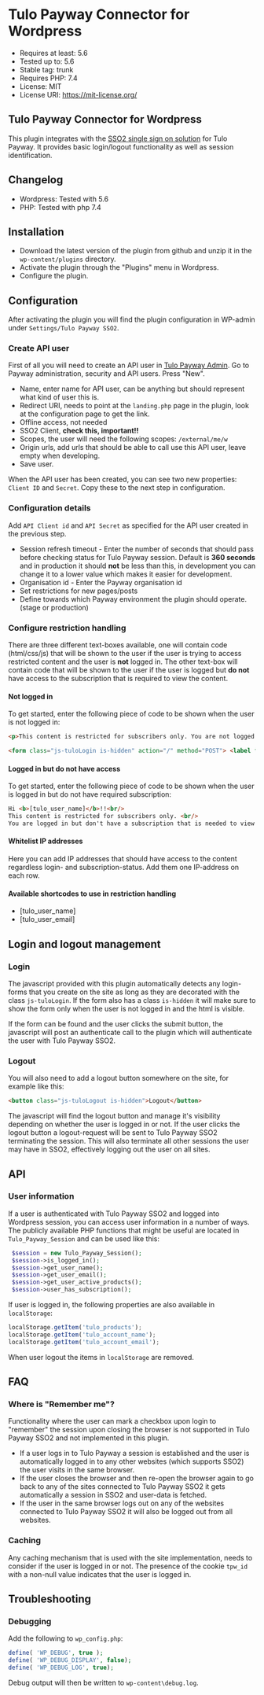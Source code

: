 # Tulo Payway Connector for Wordpress 

* Requires at least: 5.6
* Tested up to: 5.6
* Stable tag: trunk
* Requires PHP: 7.4
* License: MIT
* License URI: https://mit-license.org/

## Tulo Payway Connector for Wordpress

This plugin integrates with the [SSO2 single sign on solution](https://docs.worldoftulo.com/payway/integration/sso/sso2/sso2/) for Tulo Payway. It provides basic login/logout functionality as well as session identification.

## Changelog

* Wordpress: Tested with 5.6
* PHP: Tested with php 7.4

## Installation

* Download the latest version of the plugin from github and unzip it in the `wp-content/plugins` directory.
* Activate the plugin through the "Plugins" menu in Wordpress.
* Configure the plugin.

## Configuration

After activating the plugin you will find the plugin configuration in WP-admin under `Settings/Tulo Payway SSO2`.

### Create API user

First of all you will need to create an API user in [Tulo Payway Admin](https://docs.worldoftulo.com/payway/). Go to Payway administration, security and API users. Press "New".

* Name, enter name for API user, can be anything but should represent what kind of user this is.
* Redirect URI, needs to point at the `landing.php` page in the plugin, look at the configuration page to get the link.
* Offline access, not needed
* SSO2 Client, **check this, important!!**
* Scopes, the user will need the following scopes: `/external/me/w`
* Origin urls, add urls that should be able to call use this API user, leave empty when developing.
* Save user.

When the API user has been created, you can see two new properties: `Client ID` and `Secret`. Copy these to the next step in configuration.

### Configuration details

Add `API Client id` and `API Secret` as specified for the API user created in the previous step.

* Session refresh timeout - Enter the number of seconds that should pass before checking status for Tulo Payway session. Default is **360 seconds** and in production it should **not** be less than this, in development you can change it to a lower value which makes it easier for development.
* Organisation id - Enter the Payway organisation id
* Set restrictions for new pages/posts
* Define towards which Payway environment the plugin should operate. (stage or production)

### Configure restriction handling

There are three different text-boxes available, one will contain code (html/css/js) that will be shown to the user if the user is trying to access restricted content and the user is **not** logged in. The other text-box will contain code that will be shown to the user if the user is logged but **do not** have access to the subscription that is required to view the content.

#### Not logged in

To get started, enter the following piece of code to be shown when the user is not logged in:

```html
<p>This content is restricted for subscribers only. You are not logged in. Please login.</p>

<form class="js-tuloLogin is-hidden" action="/" method="POST"> <label for="email"> Email <input id="email" type="text"> </label> <label for="password"> Password <input id="password" type="password"> </label> <input type="submit" value="Login"/> </form>
```

#### Logged in but do not have access

To get started, enter the following piece of code to be shown when the user is logged in but do not have required subscription:

```html
Hi <b>[tulo_user_name]</b>!!<br/>
This content is restricted for subscribers only. <br/>
You are logged in but don't have a subscription that is needed to view this content.
```

#### Whitelist IP addresses

Here you can add IP addresses that should have access to the content regardless login- and subscription-status. Add them one IP-address on each row.

#### Available shortcodes to use in restriction handling

* [tulo_user_name]
* [tulo_user_email]


## Login and logout management

### Login

The javascript provided with this plugin automatically detects any login-forms that you create on the site as long as they are decorated with the class `js-tuloLogin`. If the form also has a class `is-hidden` it will make sure to show the form only when the user is not logged in and the html is visible.

If the form can be found and the user clicks the submit button, the javascript will post an authenticate call to the plugin which will authenticate the user with Tulo Payway SSO2.

### Logout

You will also need to add a logout button somewhere on the site, for example like this: 

```html
<button class="js-tuloLogout is-hidden">Logout</button>
```

The javascript will find the logout button and manage it's visibility depending on whether the user is logged in or not. If the user clicks the logout button a logout-request will be sent to Tulo Payway SSO2 terminating the session. This will also terminate all other sessions the user may have in SSO2, effectively logging out the user on all sites.

## API

### User information

If a user is authenticated with Tulo Payway SSO2 and logged into Wordpress session, you can access user information in a number of ways. The publicly available PHP functions that might be useful are located in `Tulo_Payway_Session` and can be used like this:

```php
 $session = new Tulo_Payway_Session();
 $session->is_logged_in();
 $session->get_user_name();
 $session->get_user_email();
 $session->get_user_active_products();
 $session->user_has_subscription();
```
If user is logged in, the following properties are also available in `localStorage`:

```javascript
localStorage.getItem('tulo_products');
localStorage.getItem('tulo_account_name');
localStorage.getItem('tulo_account_email');
```
 When user logout the items in `localStorage` are removed.


## FAQ

### Where is "Remember me"?

Functionality where the user can mark a checkbox upon login to "remember" the session upon closing the browser is not supported in Tulo Payway SSO2 and not implemented in this plugin. 

* If a user logs in to Tulo Payway a session is established and the user is automatically logged in to any other websites (which supports SSO2) the user visits in the same browser.
* If the user closes the browser and then re-open the browser again to go back to any of the sites connected to Tulo Payway SSO2 it gets automatically a session in SSO2 and user-data is fetched.
* If the user in the same browser logs out on any of the websites connected to Tulo Payway SSO2 it will also be logged out from all websites.

### Caching

Any caching mechanism that is used with the site implementation, needs to consider if the user is logged in or not.
The presence of the cookie `tpw_id` with a non-null value indicates that the user is logged in.

## Troubleshooting

### Debugging

Add the following to `wp_config.php`:

```php
define( 'WP_DEBUG', true );
define( 'WP_DEBUG_DISPLAY', false);
define( 'WP_DEBUG_LOG', true);
```

Debug output will then be written to `wp-content\debug.log`.